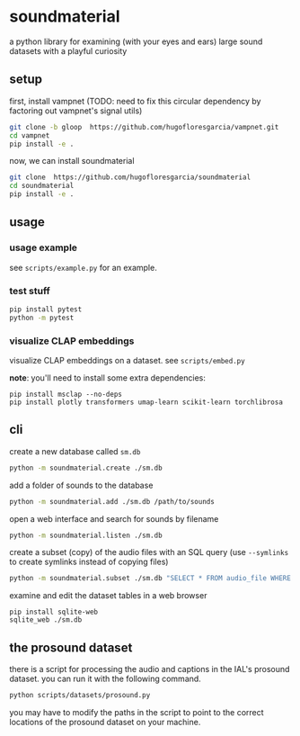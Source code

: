 # soundmaterial
a python library for examining (with your eyes and ears) large sound datasets with a playful curiosity 

## setup
first, install vampnet (TODO: need to fix this circular dependency by factoring out vampnet's signal utils)
```bash
git clone -b gloop  https://github.com/hugofloresgarcia/vampnet.git 
cd vampnet
pip install -e .
```

now, we can install soundmaterial
```bash
git clone  https://github.com/hugofloresgarcia/soundmaterial
cd soundmaterial
pip install -e .
```

## usage 

### usage example
see `scripts/example.py` for an example. 

### test stuff
```bash
pip install pytest
python -m pytest
```

### visualize CLAP embeddings
visualize CLAP embeddings on a dataset. 
see `scripts/embed.py`

**note**: you'll need to install some extra dependencies: 
```
pip install msclap --no-deps
pip install plotly transformers umap-learn scikit-learn torchlibrosa 
```

## cli

create a new database called `sm.db`
```bash
python -m soundmaterial.create ./sm.db
```

add a folder of sounds to the database
```bash
python -m soundmaterial.add ./sm.db /path/to/sounds
```

open a web interface and search for sounds by filename
```bash
python -m soundmaterial.listen ./sm.db
```

create a subset (copy) of the audio files with an SQL query (use `--symlinks` to create symlinks instead of copying files)
```bash
python -m soundmaterial.subset ./sm.db "SELECT * FROM audio_file WHERE duration < 300" --output_folder data/subset --symlinks
```

examine and edit the dataset tables in a web browser
```
pip install sqlite-web
sqlite_web ./sm.db
```


## the prosound dataset
there is a script for processing the audio and captions in the IAL's prosound dataset. 
you can run it with the following command.

```bash
python scripts/datasets/prosound.py
```

you may have to modify the paths in the script to point to the correct locations of the prosound dataset on your machine.
